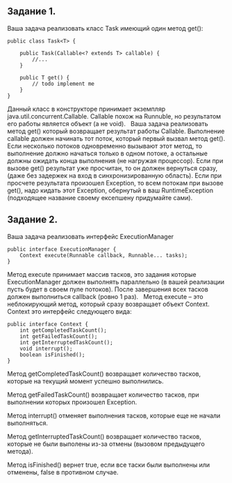 Задание 1.
---
Ваша задача реализовать класс Task имеющий один метод get():

``` 
public class Task<T> {

    public Task(Callable<? extends T> callable) {
        //...
    }

    public T get() {
        // todo implement me
    }
}
```

Данный класс в конструкторе принимает экземпляр java.util.concurrent.Callable. Callable похож на Runnuble, но результатом его работы является объект (а не void).
 
Ваша задача реализовать метод get() который возвращает результат работы Callable. Выполнение callable должен начинать тот поток, который первый вызвал метод get(). Если несколько потоков одновременно вызывают этот метод, то выполнение должно начаться только в одном потоке, а остальные должны ожидать конца выполнения (не нагружая процессор). 
Если при вызове get() результат уже просчитан, то он должен вернуться сразу, (даже без задержек на вход в синхронизированную область). 
Если при просчете результата произошел Exception, то всем потокам при вызове get(), надо кидать этот Exception, обернутый в ваш RuntimeException (подходящее название своему ексепшену придумайте сами).

 
Задание 2.
---
Ваша задача реализовать интерфейс ExecutionManager

```
public interface ExecutionManager {
    Context execute(Runnable callback, Runnable... tasks);
}
```
Метод execute принимает массив тасков, это задания которые ExecutionManager должен выполнять параллельно (в вашей реализации пусть будет в своем пуле потоков). После завершения всех тасков должен выполниться callback (ровно 1 раз). 
 
Метод execute – это неблокирующий метод, который сразу возвращает объект Context. Context это интерфейс следующего вида:

```
public interface Context {
    int getCompletedTaskCount();
    int getFailedTaskCount();
    int getInterruptedTaskCount();
    void interrupt();
    boolean isFinished();
}
```

Метод getCompletedTaskCount() возвращает количество тасков, которые на текущий момент успешно выполнились.

Метод getFailedTaskCount() возвращает количество тасков, при выполнении которых произошел Exception.

Метод interrupt() отменяет выполнения тасков, которые еще не начали выполняться.

Метод getInterruptedTaskCount() возвращает количество тасков, которые не были выполены из-за отмены (вызовом предыдущего метода).

Метод isFinished() вернет true, если все таски были выполнены или отменены, false в противном случае.  
